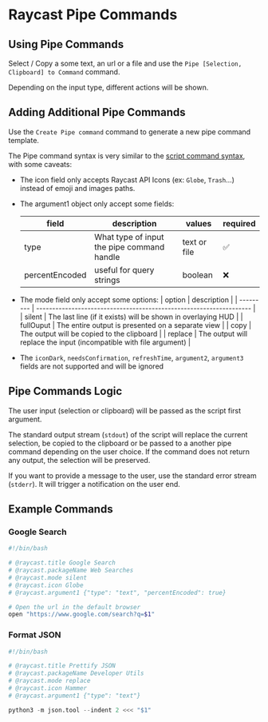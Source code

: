 # Raycast Pipe Commands

## Using Pipe Commands

Select / Copy a some text, an url or a file and use the `Pipe [Selection, Clipboard] to Command` command.

Depending on the input type, different actions will be shown.

## Adding Additional Pipe Commands

Use the `Create Pipe command` command to generate a new pipe command template.

The Pipe command syntax is very similar to the [script command syntax](https://github.com/raycast/script-commands/blob/master/README.md), with some caveats:

- The icon field only accepts Raycast API Icons (ex: `Globe`, `Trash`...) instead of emoji and images paths.
- The argument1 object only accept some fields:

  | field          | description                                | values       | required |
  | -------------- | ------------------------------------------ | ------------ | -------- |
  | type           | What type of input the pipe command handle | text or file | ✅        |
  | percentEncoded | useful for query strings                   | boolean      | ❌        |

- The mode field only accept some options:
  | option    | description                                                         |
  | --------- | ------------------------------------------------------------------- |
  | silent    | The last line (if it exists) will be shown in overlaying HUD        |
  | fullOuput | The entire output is presented on a separate view                   |
  | copy      | The output will be copied to the clipboard                          |
  | replace   | The output will replace the input (incompatible with file argument) |
- The `iconDark`, `needsConfirmation`, `refreshTime`, `argument2`, `argument3` fields are not supported and will be ignored

## Pipe Commands Logic

The user input (selection or clipboard) will be passed as the script first argument.

The standard output stream (`stdout`) of the script will replace the current selection, be copied to the clipboard or be passed to a another pipe command depending on the user choice. If the command does not return any output, the selection will be preserved.

If you want to provide a message to the user, use the standard error stream (`stderr`). It will trigger a notification on the user end.

## Example Commands

### Google Search

```bash
#!/bin/bash

# @raycast.title Google Search
# @raycast.packageName Web Searches
# @raycast.mode silent
# @raycast.icon Globe
# @raycast.argument1 {"type": "text", "percentEncoded": true}

# Open the url in the default browser
open "https://www.google.com/search?q=$1"
```

### Format JSON

```python
#!/bin/bash

# @raycast.title Prettify JSON
# @raycast.packageName Developer Utils
# @raycast.mode replace
# @raycast.icon Hammer
# @raycast.argument1 {"type": "text"}

python3 -m json.tool --indent 2 <<< "$1"
```
